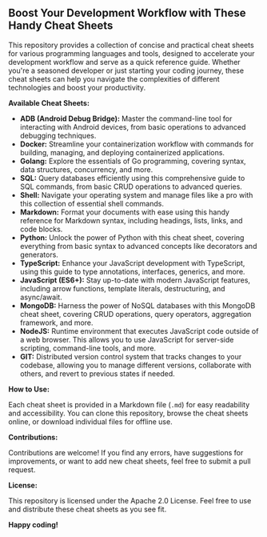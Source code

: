 ## Boost Your Development Workflow with These Handy Cheat Sheets

This repository provides a collection of concise and practical cheat sheets for various programming languages and tools, designed to accelerate your development workflow and serve as a quick reference guide. Whether you're a seasoned developer or just starting your coding journey, these cheat sheets can help you navigate the complexities of different technologies and boost your productivity.

**Available Cheat Sheets:**

* **ADB (Android Debug Bridge):** Master the command-line tool for interacting with Android devices, from basic operations to advanced debugging techniques.
* **Docker:** Streamline your containerization workflow with commands for building, managing, and deploying containerized applications.
* **Golang:**  Explore the essentials of Go programming, covering syntax, data structures, concurrency, and more.
* **SQL:**  Query databases efficiently using this comprehensive guide to SQL commands, from basic CRUD operations to advanced queries.
* **Shell:**  Navigate your operating system and manage files like a pro with this collection of essential shell commands.
* **Markdown:**  Format your documents with ease using this handy reference for Markdown syntax, including headings, lists, links, and code blocks.
* **Python:**  Unlock the power of Python with this cheat sheet, covering everything from basic syntax to advanced concepts like decorators and generators.
* **TypeScript:**  Enhance your JavaScript development with TypeScript, using this guide to type annotations, interfaces, generics, and more.
* **JavaScript (ES6+):**  Stay up-to-date with modern JavaScript features, including arrow functions, template literals, destructuring, and async/await.
* **MongoDB:**  Harness the power of NoSQL databases with this MongoDB cheat sheet, covering CRUD operations, query operators, aggregation framework, and more.
* **NodeJS:**  Runtime environment that executes JavaScript code outside of a web browser. This allows you to use JavaScript for server-side scripting, command-line tools, and more.
* **GIT:**  Distributed version control system that tracks changes to your codebase, allowing you to manage different versions, collaborate with others, and revert to previous states if needed.

**How to Use:**

Each cheat sheet is provided in a Markdown file (`.md`) for easy readability and accessibility. You can clone this repository, browse the cheat sheets online, or download individual files for offline use.

**Contributions:**

Contributions are welcome! If you find any errors, have suggestions for improvements, or want to add new cheat sheets, feel free to submit a pull request.

**License:**

This repository is licensed under the Apache 2.0 License. Feel free to use and distribute these cheat sheets as you see fit.

**Happy coding!**
